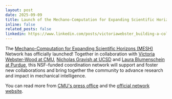 ```yaml
---
layout: post
date: 2025-09-09
title: Launch of the Mechano-Computation for Expanding Scientific Horizons Network
inline: false
related_posts: false
linkedin: https://www.linkedin.com/posts/victoriawebster_building-a-collaborative-network-of-researchers-activity-7372101700205273088-wowR?utm_source=share&utm_medium=member_desktop&rcm=ACoAAEc5N6ABK7LXY73p6E57GdRk_3yLdOp75kk
---
```


The [Mechano-Computation for Expanding Scientific Horizons (MESH)](https://engineering.cmu.edu/mesh-rcn/index.html) Network has officially launched!
Together in collaboration with [Victoria Webster-Wood at CMU](https://engineering.cmu.edu/borg/index.html), [Nicholas Gravish at UCSD](http://web.eng.ucsd.edu/~ngravish/) and [Laura Blumenschein at Purdue](https://engineering.purdue.edu/ME/People/ptProfile?resource_id=241064), this NSF-funded coordination network will support and foster new collaborations and bring together the community to advance research and impact in mechanical intelligence.

You can read more from [CMU's press office](https://www.meche.engineering.cmu.edu/news/2025/09/10-MESH.html) and the [official network website](https://engineering.cmu.edu/mesh-rcn/index.html).
